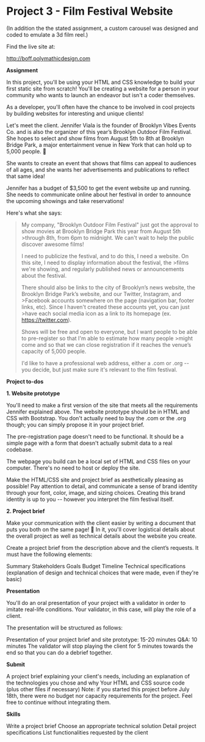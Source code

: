 # Project 3 - Film Festival Website

(In addition the the stated assignment, a custom carousel was designed and coded to emulate a 3d film reel.) 

Find the live site at:

http://boff.polymathicdesign.com

**Assignment**

In this project, you'll be using your HTML and CSS knowledge to build your first static site from scratch! You'll be creating a website for a person in your community who wants to launch an endeavor but isn't a coder themselves. 

As a developer, you'll often have the chance to be involved in cool projects by building websites for interesting and unique clients!

Let's meet the client. Jennifer Viala is the founder of Brooklyn Vibes Events Co. and is also the organizer of this year’s Brooklyn Outdoor Film Festival. She hopes to select and show films from August 5th to 8th at Brooklyn Bridge Park, a major entertainment venue in New York that can hold up to 5,000 people. 🌉

She wants to create an event that shows that films can appeal to audiences of all ages, and she wants her advertisements and publications to reflect that same idea!

Jennifer has a budget of $3,500 to get the event website up and running. She needs to communicate online about her festival in order to announce the upcoming showings and take reservations!

Here's what she says:

>My company, "Brooklyn Outdoor Film Festival" just got the approval to show movies at Brooklyn Bridge Park this year from August 5th >through 8th, from 6pm to midnight. We can't wait to help the public discover awesome films!
>
>I need to publicize the festival, and to do this, I need a website. On this site, I need to display information about the festival, the >films we're showing, and regularly published news or announcements about the festival.
>
>There should also be links to the city of Brooklyn’s news website, the Brooklyn Bridge Park’s website, and our Twitter, Instagram, and >Facebook accounts somewhere on the page (navigation bar, footer links, etc). Since I haven't created these accounts yet, you can just >have each social media icon as a link to its homepage (ex. https://twitter.com). 
>
>Shows will be free and open to everyone, but I want people to be able to pre-register so that I'm able to estimate how many people >might come and so that we can close registration if it reaches the venue’s capacity of 5,000 people.
>
>I'd like to have a professional web address, either a .com or .org -- you decide, but just make sure it's relevant to the film festival.


**Project to-dos**

**1. Website prototype**

You'll need to make a first version of the site that meets all the requirements Jennifer explained above. The website prototype should be in HTML and CSS with Bootstrap. You don't actually need to buy the .com or the .org though; you can simply propose it in your project brief.

The pre-registration page doesn't need to be functional. It should be a simple page with a form that doesn't actually submit data to a real codebase.

The webpage you build can be a local set of HTML and CSS files on your computer. There's no need to host or deploy the site.

Make the HTML/CSS site and project brief as aesthetically pleasing as possible! Pay attention to detail, and communicate a sense of brand identity through your font, color, image, and sizing choices. Creating this brand identity is up to you -- however you interpret the film festival itself. 


**2. Project brief**

Make your communication with the client easier by writing a document that puts you both on the same page! 🙌 In it, you'll cover logistical details about the overall project as well as technical details about the website you create.

Create a project brief from the description above and the client’s requests. It must have the following elements:

Summary
Stakeholders
Goals
Budget
Timeline
Technical specifications (explanation of design and technical choices that were made, even if they're basic)

**Presentation**

You'll do an oral presentation of your project with a validator in order to imitate real-life conditions. Your validator, in this case, will play the role of a client. 

The presentation will be structured as follows:  

Presentation of your project brief and site prototype: 15-20 minutes
Q&A: 10 minutes
The validator will stop playing the client for 5 minutes towards the end so that you can do a debrief together.

**Submit**

A project brief explaining your client's needs, including an explanation of the technologies you chose and why
Your HTML and CSS source code (plus other files if necessary)
Note: if you started this project before July 18th, there were no budget nor capacity requirements for the project. Feel free to continue without integrating them. 

**Skills**

Write a project brief
Choose an appropriate technical solution
Detail project specifications
List functionalities requested by the client
